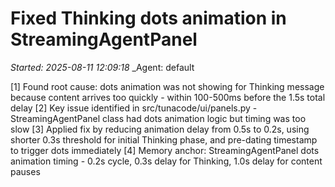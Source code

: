 # Fixed Thinking dots animation in StreamingAgentPanel
_Started: 2025-08-11 12:09:18_
_Agent: default

[1] Found root cause: dots animation was not showing for Thinking message because content arrives too quickly - within 100-500ms before the 1.5s total delay
[2] Key issue identified in src/tunacode/ui/panels.py - StreamingAgentPanel class had dots animation logic but timing was too slow
[3] Applied fix by reducing animation delay from 0.5s to 0.2s, using shorter 0.3s threshold for initial Thinking phase, and pre-dating timestamp to trigger dots immediately
[4] Memory anchor: StreamingAgentPanel dots animation timing - 0.2s cycle, 0.3s delay for Thinking, 1.0s delay for content pauses
